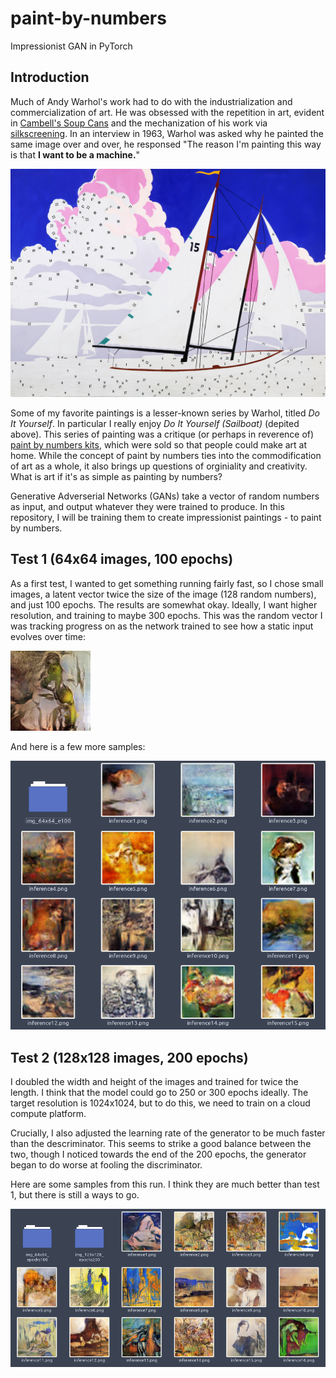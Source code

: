 # paint-by-numbers
Impressionist GAN in PyTorch


## Introduction

Much of Andy Warhol's work had to do with the industrialization and commercialization of art. He was obsessed with the repetition in art, evident in [Cambell's Soup Cans](https://en.wikipedia.org/wiki/Campbell%27s_Soup_Cans) and the mechanization of his work via [silkscreening](https://en.wikipedia.org/wiki/Screen_printing). In an interview in 1963, Warhol was asked why he painted the same image over and over, he responsed "The reason I'm painting this way is that **I want to be a machine.**"

![](./assets/doityourself.png)

Some of my favorite paintings is a lesser-known series by Warhol, titled *Do It Yourself*. In particular I really enjoy *Do It Yourself (Sailboat)* (depited above). This series of painting was a critique (or perhaps in reverence of) [paint by numbers kits](https://en.wikipedia.org/wiki/Paint_by_number), which were sold so that people could make art at home. While the concept of paint by numbers ties into the commodification of art as a whole, it also brings up questions of orginiality and creativity. What is art if it's as simple as painting by numbers?

Generative Adverserial Networks (GANs) take a vector of random numbers as input, and output whatever they were trained to produce. In this repository, I will be training them to create impressionist paintings - to paint by numbers.

## Test 1 (64x64 images, 100 epochs)

As a first test, I wanted to get something running fairly fast, so I chose small images, a latent vector twice the size of the image (128 random numbers), and just 100 epochs. The results are somewhat okay. Ideally, I want higher resolution, and training to maybe 300 epochs. This was the random vector I was tracking progress on as the network trained to see how a static input evolves over time:

![](./assets/test1.png)

And here is a few more samples:

![](./assets/test1samples.png)

## Test 2 (128x128 images, 200 epochs)

I doubled the width and height of the images and trained for twice the length. I think that the model could go to 250 or 300 epochs ideally. The target resolution is 1024x1024, but to do this, we need to train on a cloud compute platform. 

Crucially, I also adjusted the learning rate of the generator to be much faster than the descriminator. This seems to strike a good balance between the two, though I noticed towards the end of the 200 epochs, the generator began to do worse at fooling the discriminator.

Here are some samples from this run. I think they are much better than test 1, but there is still a ways to go.

![](./assets/test2samples.png)
